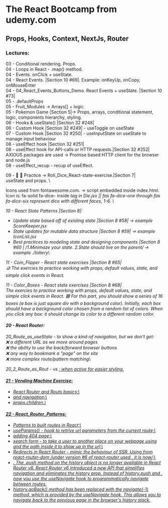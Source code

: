 # The React Bootcamp from udemy.com

## Props, Hooks, Context, NextJs, Router

### Lectures:

03 - Conditional rendering. Props.\
04 - Loops in React - .map() method.\
04 - Events. onClick + useState.\
04 - React Events. |Section 10 #69|. Example: onKeyUp, onCopy, onMouseEnter\
04 - 04_React_Events_Buttons_Demo. React Events + useState. |Section 10 #73|\
05 - .defaultProps\
05 - Fruit_Modules -> Arrays[] + logic.\
05 - Pokemon Game |Section 5|-> Props, arrays, conditional statement, logic, components hierarchy, styling.\
06 - Hooks & useState() |Section 32 #248|\
06 - Custom Hook |Section 32 #249| - useToggle on useState\
07 - Custom Hook |Section 32 #250| - useInputState on useState to manage input behaviour\
08 - useEffect hook |Section 32 #251|\
08 - useEffect hook for API-calls or HTTP requests.|Section 32 #252|\
AXIOUS packages are used -> Promise based HTTP client for the browser and node.js\
08 - useEffect_recup - recup of useEffect.

09 - 🎲 🎲 Practice -> Roll_Dice_React-state-exercise.|Section 7|\
useState and props. \

Icons used from fontawesome.com. -> script embedded inside index.html. \
Icon is: fa-solid fa-dice- inside <i> tag in Die.jsx || <i class="fas fa-dice-one"></i> fas fa-dice-one through fas fa-dice-six represent dice with different faces, 1-6. \

10 - React State Patterns |Section 8|:

- Update state based off of existing state |Section 8 #58| -> example ScoreKeeper.jsx
- State updates for mutable data structure |Section 8 #59| -> example IconList.jsx
- Best practices to modeling state and designing components |Section 8 #60 | /1.Minimaze your state. 2.State should live on the parent/ -> example ./lottery\

11 - Coin_Flipper - React state exercises |Section 8 #65|\
🪙 The exercies to practice working with props, default values, state, and simple click events in React.

11 - Color_Boxes - React state exercises |Section 8 #68|\
The exercies to practice working with props, default values, state, and simple click events in React.
🟪 For this part, you should show a series of 16 boxes (a box is just square div with a background color).
Initially, each box should have a background color chosen from a random list of colors.
When you click any box: it should change its color to a different random color.

#### 20 - React Router:

20_Route_as_useState - to show a kind-of navigation, but we don't get:\
❌ a different URL as we move around pages\
❌ the ability to use the back/forward browser buttons\
❌ any way to bookmark a "page" on the site\
❌ more complex route/pattern matching\

20_2_Route_as_Rout - <Link> vs <a href="">; <NavLink> when active for easier styling.

#### 21 - Vending Machine Exercise:

- React Router and Routs basics;\
- <Link> and <NavLink> navigation;\
- props.children.\

#### 22 - React_Router_Patterns:

- Patterns to built routes in React;\
- useParams() - hook to retrive url parameters from the current route;\
- adding 404 page;\
- search form - to take a user to another place on your webpage using <Link> and the path inside it to show up in the url;\
- Redirects in React Router - mimic the behaviour of SSR. Using <Navigate > from react-router-dom /under version #6 of react-router used <Redirect>, it is <Navigate> now/;\
- <useNavigate>. The .push method on the history object is no longer available in React Router v6. React Router v6 introduced a new API that simplifies navigation and eliminates the history prop. Instead of history.push and <withRouter>, now you use the useNavigate hook to programmatically navigate between routes.
- history.goBack() method has been replaced with the navigate(-1) method, which is provided by the useNavigate hook. This allows you to navigate back to the previous page in the browser's history stack.
